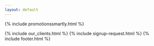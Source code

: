 ```yaml
---
layout: default
---
```


<div class="clearfix"></div>


{% include promotionssmartly.html %}
   

<div class="clearfix"></div>

{% include our_clients.html %} 
{% include signup-request.html %}
{% include footer.html %}